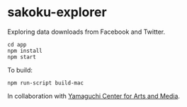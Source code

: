 # sakoku-explorer

Exploring data downloads from Facebook and Twitter.

```
cd app
npm install
npm start
```

To build:

```
npm run-script build-mac
```

In collaboration with [Yamaguchi Center for Arts and Media](https://www.ycam.jp/).